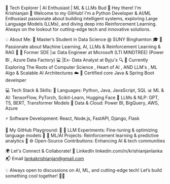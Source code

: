 🚀 Tech Explorer | AI Enthusiast | ML & LLMs Bud 🤖
Hey there! I'm Krishianjan  👋
Welcome to my GitHub! I'm a  Python Developer & AI/ML Enthusiast passionate about building intelligent systems, exploring Large Language Models (LLMs), and diving deep into Reinforcement Learning. Always on the lookout for cutting-edge tech and innovative solutions.

💡 About Me:
🔹 Master’s Student in Data Science @ SUNY Binghamton 🎓
🔹 Passionate about Machine Learning, AI, LLMs & Reinforcement Learning & RAG  🤖
🔹 Former SDE  |📊 Data Engineer at Microsoft (LTI MINDTREE) (Power BI , Azure Data Factory) 💻 |Ex- Data Analyst at Byju's 🔍 
🔹 Currently Exploring  The Roots of Computer Science , Heart of AI , AND  LLM's , ML Algo & Scalable AI Architectures  ☁️
🔹 Certified core Java & Spring Boot developer

💻 Tech Stack & Skills:
🚀 Languages: Python, Java, JavaScript, SQL
📊 ML & AI: TensorFlow, PyTorch, Scikit-Learn, Hugging Face
🧠 LLMs & NLP: GPT, T5, BERT, Transformer Models
📡 Data & Cloud: Power BI, BigQuery, AWS, Azure


⚡ Software Development: React, Node.js, FastAPI, Django, Flask

🚀 My GitHub Playground:
📌 🔬 LLM Experiments: Fine-tuning & optimizing language models
📌 🧠 ML/AI Projects: Reinforcement learning & predictive analytics
📌 ⚙️ Open-Source Contributions: Enhancing AI & tech communities

🌍 Let's Connect & Collaborate!
🔗 LinkedIn linkedin.com/in/krishianjanlanka
📬 Email lankakrishianjan@gmail.com

💡 Always open to discussions on AI, ML, and cutting-edge tech! Let’s build something cool together! 🚀✨

